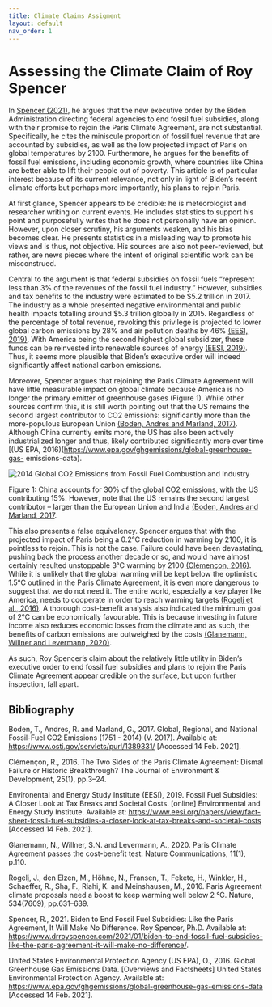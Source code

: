 ```yaml
---
title: Climate Claims Assigment 
layout: default
nav_order: 1
---
```


# Assessing the Climate Claim of Roy Spencer

In [Spencer (2021)](https://www.drroyspencer.com/2021/01/biden-to-end-fossil-fuel-subsidies-like-the-paris-agreement-it-will-make-no-difference/), he argues that the new executive order by the Biden Administration directing federal agencies to end fossil fuel subsidies, along with their promise to rejoin the Paris Climate Agreement, are not substantial. Specifically, he cites the miniscule proportion of fossil fuel revenue that are accounted by subsidies, as well as the low projected impact of Paris on global temperatures by 2100. Furthermore, he argues for the benefits of fossil fuel emissions, including economic growth, where countries like China are better able to lift their people out of poverty. This article is of particular interest because of its current relevance, not only in light of Biden’s recent climate efforts but perhaps more importantly, his plans to rejoin Paris.

At first glance, Spencer appears to be credible: he is meteorologist and researcher writing on current events. He includes statistics to support his point and purposefully writes that he does not personally have an opinion. However, upon closer scrutiny, his arguments weaken, and his bias becomes clear. He presents statistics in a misleading way to promote his views and is thus, not objective. His sources are also not peer-reviewed, but rather, are news pieces where the intent of original scientific work can be misconstrued.  

Central to the argument is that federal subsidies on fossil fuels “represent less than 3% of the revenues of the fossil fuel industry.” However, subsidies and tax benefits to the industry were estimated to be $5.2 trillion in 2017. The industry as a whole presented negative environmental and public health impacts totalling around $5.3 trillion globally in 2015. Regardless of the percentage of total revenue, revoking this privilege is projected to lower global carbon emissions by 28% and air pollution deaths by 46% [(EESI, 2019)](https://www.eesi.org/papers/view/fact-sheet-fossil-fuel-subsidies-a-closer-look-at-tax-breaks-and-societal-costs). With America being the second highest global subsidizer, these funds can be reinvested into renewable sources of energy [(EESI, 2019)](https://www.eesi.org/papers/view/fact-sheet-fossil-fuel-subsidies-a-closer-look-at-tax-breaks-and-societal-costs). Thus, it seems more plausible that Biden’s executive order will indeed significantly affect national carbon emissions.

Moreover, Spencer argues that rejoining the Paris Climate Agreement will have little measurable impact on global climate because America is no longer the primary emitter of greenhouse gases (Figure 1). While other sources confirm this, it is still worth pointing out that the US remains the second largest contributor to CO2 emissions: significantly more than the more-populous European Union [(Boden, Andres and Marland, 2017)](https://cdiac.ess-dive.lbl.gov/trends/emis/overview_2014.html). Although China currently emits more, the US has also been actively industrialized longer and thus, likely contributed significantly more over time [(US EPA, 2016)(https://www.epa.gov/ghgemissions/global-greenhouse-gas-	emissions-data).  

![2014 Global CO2 Emissions from Fossil Fuel Combustion and Industry](https://www.epa.gov/sites/production/files/styles/medium/public/2017-04/2014_emissions_0.png)

Figure 1: China accounts for 30% of the global CO2 emissions, with the US contributing 15%. However, note that the US remains the second largest contributor – larger than the European Union and India [(Boden, Andres and Marland, 2017](https://cdiac.ess-dive.lbl.gov/trends/emis/overview_2014.html).

This also presents a false equivalency. Spencer argues that with the projected impact of Paris being a 0.2°C reduction in warming by 2100, it is pointless to rejoin. This is not the case. Failure could have been devastating, pushing back the process another decade or so, and would have almost certainly resulted unstoppable 3°C warming by 2100 [(Clémençon, 2016)](https://doi-org.libaccess.lib.mcmaster.ca/10.1177/1070496516631362). While it is unlikely that the global warming will be kept below the optimistic 1.5°C outlined in the Paris Climate Agreement, it is even more dangerous to suggest that we do not need it. The entire world, especially a key player like America, needs to cooperate in order to reach warming targets [(Rogelj et al., 2016)](https://www-nature-com.libaccess.lib.mcmaster.ca/articles/nature18307?TB_iframe=true&width=370.8&height=658.8). A thorough cost-benefit analysis also indicated the minimum goal of 2°C can be economically favourable. This is because investing in future income also reduces economic losses from the climate and as such, the benefits of carbon emissions are outweighed by the costs [(Glanemann, Willner and Levermann, 2020)](https://www-nature-com.libaccess.lib.mcmaster.ca/articles/s41467-019-13961-1). 

As such, Roy Spencer’s claim about the relatively little utility in Biden’s executive order to end fossil fuel subsidies and plans to rejoin the Paris Climate Agreement appear credible on the surface, but upon further inspection, fall apart.

## Bibliography

Boden, T., Andres, R. and Marland, G., 2017. Global, Regional, and National Fossil-Fuel CO2 Emissions (1751 - 2014) (V. 2017). Available at: <https://www.osti.gov/servlets/purl/1389331/> [Accessed 14 Feb. 2021].

Clémençon, R., 2016. The Two Sides of the Paris Climate Agreement: Dismal Failure or Historic Breakthrough? The Journal of Environment & Development, 25(1), pp.3–24.

Environental and Energy Study Institute (EESI), 2019. Fossil Fuel Subsidies: A Closer Look at Tax Breaks and Societal Costs. [online] Environmental and Energy Study Institute. Available at: <https://www.eesi.org/papers/view/fact-sheet-fossil-fuel-subsidies-a-closer-look-at-tax-breaks-and-societal-costs> [Accessed 14 Feb. 2021].

Glanemann, N., Willner, S.N. and Levermann, A., 2020. Paris Climate Agreement passes the cost-benefit test. Nature Communications, 11(1), p.110.

Rogelj, J., den Elzen, M., Höhne, N., Fransen, T., Fekete, H., Winkler, H., Schaeffer, R., Sha, F., Riahi, K. and Meinshausen, M., 2016. Paris Agreement climate proposals need a boost to keep warming well below 2 °C. Nature, 534(7609), pp.631–639.

Spencer, R., 2021. Biden to End Fossil Fuel Subsidies: Like the Paris Agreement, It Will Make No Difference. Roy Spencer, Ph.D. Available at: <https://www.drroyspencer.com/2021/01/biden-to-end-fossil-fuel-subsidies-like-the-paris-agreement-it-will-make-no-difference/>.

United States Environmental Protection Agency (US EPA), O., 2016. Global Greenhouse Gas Emissions Data. [Overviews and Factsheets] United States Environmental Protection Agency. Available at: <https://www.epa.gov/ghgemissions/global-greenhouse-gas-emissions-data> [Accessed 14 Feb. 2021].
